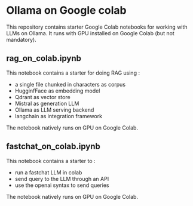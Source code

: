 # Ollama on Google colab

This repository contains starter Google Colab notebooks for working with LLMs on Ollama.
It runs with GPU installed on Google Colab (but not mandatory).

## rag_on_colab.ipynb

This notebook contains a starter for doing RAG using :
- a single file chunked in characters as corpus
- HugginfFace as embedding model
- Qdrant as vector store
- Mistral as generation LLM
- Ollama as LLM serving backend
- langchain as integration framework

The notebook natively runs on GPU on Google Colab.

## fastchat_on_colab.ipynb

This notebook contains a starter to :
- run a fastchat LLM in colab
- send query to the LLM through an API
- use the openai syntax to send queries

The notebook natively runs on GPU on Google Colab.
